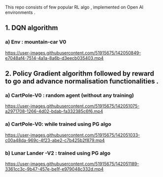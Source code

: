 This repo consists of few popular RL algo , implemented on Open AI environments .

## 1. DQN algorithm
### a)  Env : mountain-car V0



https://user-images.githubusercontent.com/51915675/142050849-e7048af4-7514-4a1a-8a6b-d3eecb035403.mp4

## 2. Policy Gradient algorithm followed by reward to go and advance normalisation functionalities .
### a) CartPole-V0 : random agent (without any training)



https://user-images.githubusercontent.com/51915675/142051075-a2971708-1266-4d02-bdab-fa332385c6f6.mp4


### a) CartPole-V0: while trained using PG algo
https://user-images.githubusercontent.com/51915675/142051033-c00a48da-969c-4f23-abe2-c7b425b2f879.mp4

### b) Lunar Lander -V2 : trained using PG algo



https://user-images.githubusercontent.com/51915675/142051189-3361cc3c-9b47-457e-be1f-e979048c332d.mp4

